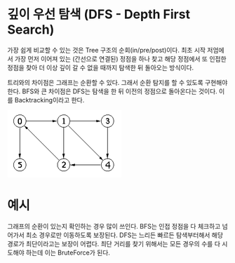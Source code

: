 # 깊이 우선 탐색 (DFS - Depth First Search)

가장 쉽게 비교할 수 있는 것은 Tree 구조의 순회(in/pre/post)이다.
최초 시작 저엄에서 가장 먼저 이어져 있는 (간선으로 연결된) 정점을 하나 찾고 해당 정점에서 또 인접한 정점을 찾아 더 이상 깊이 갈 수 없을 때까지 탐색한 뒤
돌아오는 방식이다.

트리와의 차이점은 그래프는 순환할 수 있다. 그래서 순환 탐지를 할 수 있도록 구현해야 한다.
BFS와 큰 차이점은 DFS는 탐색을 한 뒤 이전의 정점으로 돌아온다는 것이다. 이를 Backtracking이라고 한다.

![](../img/img-1.gif)

# 예시
그래프의 순환이 있는지 확인하는 경우 많이 쓰인다.
BFS는 인접 정점을 다 체크하고 넘어가서 최소 경우로만 이동하도록 보장된다.
DFS는 느리든 빠르든 탐색부터해서 해당 경로가 최단이라고는 보장이 어렵다. 최단 거리를 찾기 위해서는 모든 경우의 수를 다 시도해야 하는데 이는 BruteForce가 된다.
